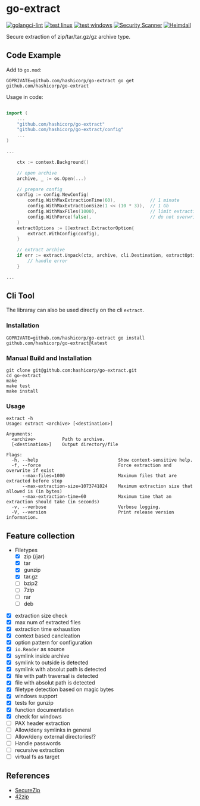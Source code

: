 # go-extract

[![golangci-lint](https://github.com/hashicorp/go-extract/actions/workflows/golangci-lint.yml/badge.svg)](https://github.com/hashicorp/go-extract/actions/workflows/golangci-lint.yml) [![test linux](https://github.com/hashicorp/go-extract/actions/workflows/test-linux.yml/badge.svg)](https://github.com/hashicorp/go-extract/actions/workflows/test-linux.yml) [![test windows](https://github.com/hashicorp/go-extract/actions/workflows/test-windows.yml/badge.svg)](https://github.com/hashicorp/go-extract/actions/workflows/test-windows.yml) [![Security Scanner](https://github.com/hashicorp/go-extract/actions/workflows/secscan.yml/badge.svg)](https://github.com/hashicorp/go-extract/actions/workflows/secscan.yml) [![Heimdall](https://heimdall.hashicorp.services/api/v1/assets/go-extract/badge.svg?key=ad16a37b0882cb2e792c11a031b139227b23eabe137ddf2b19d10028bcdb79a8)](https://heimdall.hashicorp.services/site/assets/go-extract)

Secure extraction of zip/tar/tar.gz/gz archive type.

## Code Example

Add to `go.mod`:

```cli
GOPRIVATE=github.com/hashicorp/go-extract go get github.com/hashicorp/go-extract
```

Usage in code:

```go

import (
    ...
    "github.com/hashicorp/go-extract"
    "github.com/hashicorp/go-extract/config"
    ...
)

...

    ctx := context.Background()

    // open archive
    archive, _ := os.Open(...)

    // prepare config
    config := config.NewConfig(
        config.WithMaxExtractionTime(60),             // 1 minute
        config.WithMaxExtractionSize(1 << (10 * 3)),  // 1 Gb
        config.WithMaxFiles(1000),                    // limit extraction to 1000 files
        config.WithForce(false),                      // do not overwrite existing files
    )
    extractOptions := []extract.ExtractorOption{
        extract.WithConfig(config),
    }

    // extract archive
    if err := extract.Unpack(ctx, archive, cli.Destination, extractOptions...); err != nil {
        // handle error
    }

...

```

## Cli Tool

The libraray can also be used directly on the cli `extract`.

### Installation

```cli
GOPRIVATE=github.com/hashicorp/go-extract go install github.com/hashicorp/go-extract@latest
```

### Manual Build and Installation

```cli
git clone git@github.com:hashicorp/go-extract.git
cd go-extract
make
make test
make install
```

### Usage

```cli
extract -h
Usage: extract <archive> [<destination>]

Arguments:
  <archive>          Path to archive.
  [<destination>]    Output directory/file

Flags:
  -h, --help                              Show context-sensitive help.
  -f, --force                             Force extraction and overwrite if exist
      --max-files=1000                    Maximum files that are extracted before stop
      --max-extraction-size=1073741824    Maximum extraction size that allowed is (in bytes)
      --max-extraction-time=60            Maximum time that an extraction should take (in seconds)
  -v, --verbose                           Verbose logging.
  -V, --version                           Print release version information.
```

## Feature collection

- Filetypes
  - [x] zip (/jar)
  - [x] tar
  - [x] gunzip
  - [x] tar.gz
  - [ ] bzip2
  - [ ] 7zip
  - [ ] rar
  - [ ] deb
- [x] extraction size check
- [x] max num of extracted files
- [x] extraction time exhaustion
- [x] context based cancleation
- [x] option pattern for configuration
- [x] `io.Reader` as source
- [x] symlink inside archive
- [x] symlink to outside is detected
- [x] symlink with absolut path is detected
- [x] file with path traversal is detected
- [x] file with absolut path is detected
- [x] filetype detection based on magic bytes
- [x] windows support
- [x] tests for gunzip
- [x] function documentation
- [x] check for windows
- [ ] PAX header extraction
- [ ] Allow/deny symlinks in general
- [ ] Allow/deny external directories!?
- [ ] Handle passwords
- [ ] recursive extraction
- [ ] virtual fs as target

## References

- [SecureZip](https://pypi.org/project/SecureZip/)
- [42zip](https://www.unforgettable.dk/)

